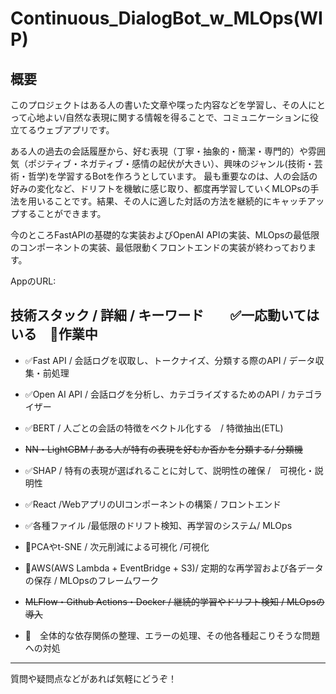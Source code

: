 # Continuous_DialogBot_w_MLOps(WIP)

## 概要
このプロジェクトはある人の書いた文章や喋った内容などを学習し、その人にとって心地よい/自然な表現に関する情報を得ることで、コミュニケーションに役立てるウェブアプリです。

ある人の過去の会話履歴から、好む表現（丁寧・抽象的・簡潔・専門的）や雰囲気（ポジティブ・ネガティブ・感情の起伏が大きい）、興味のジャンル(技術・芸術・哲学)を学習するBotを作ろうとしています。
最も重要なのは、人の会話の好みの変化など、ドリフトを機敏に感じ取り、都度再学習していくMLOPsの手法を用いることです。結果、その人に適した対話の方法を継続的にキャッチアップすることができます。

今のところFastAPIの基礎的な実装およびOpenAI APIの実装、MLOpsの最低限のコンポーネントの実装、最低限動くフロントエンドの実装が終わっております。



AppのURL: 



## 技術スタック / 詳細 / キーワード　　✅一応動いてはいる　👷作業中
- ✅Fast API / 会話ログを収取し、トークナイズ、分類する際のAPI / データ収集・前処理
- ✅Open AI API / 会話ログを分析し、カテゴライズするためのAPI / カテゴライザー 
- ✅BERT / 人ごとの会話の特徴をベクトル化する　/ 特徴抽出(ETL)
- ~~NN・LightGBM / ある人が特有の表現を好むか否かを分類する/ 分類機~~
- ✅SHAP / 特有の表現が選ばれることに対して、説明性の確保 /　可視化・説明性
- ✅React /WebアプリのUIコンポーネントの構築 / フロントエンド
- ✅各種ファイル /最低限のドリフト検知、再学習のシステム/ MLOps
- 👷PCAやt-SNE / 次元削減による可視化 /可視化
- 👷AWS(AWS Lambda + EventBridge + S3)/ 定期的な再学習および各データの保存 / MLOpsのフレームワーク
- ~~MLFlow・Github Actions・Docker / 継続的学習やドリフト検知 / MLOpsの導入~~
  
- 👷　全体的な依存関係の整理、エラーの処理、その他各種起こりそうな問題への対処

---
質問や疑問点などがあれば気軽にどうぞ！


